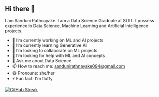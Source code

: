 ## Hi there 👋

I am Sanduni Rathnayake. I am a Data Science Graduate at SLIIT. I possess experience in Data Science, Machine Learning and Artificial Intelligence projects.

- 🔭 I’m currently working on ML and AI projects
- 🌱 I’m currently learning Generative AI
- 👯 I’m looking to collaborate on ML projects
- 🤔 I’m looking for help with ML and AI concepts
- 💬 Ask me about Data Science
- 📫 How to reach me: sandunirathnayake094@gmail.com
- 😄 Pronouns: she/her
- ⚡ Fun fact: I'm fluffy


[![GitHub Streak](http://github-readme-streak-stats.herokuapp.com?user=sanduni2000&theme=dark&hide_border=true&date_format=j%20M%5B%20Y%5D)](https://git.io/streak-stats)
